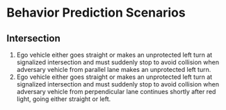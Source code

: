 # Behavior Prediction Scenarios

## Intersection
01. Ego vehicle either goes straight or makes an unprotected left turn at signalized intersection and must suddenly stop to avoid collision when adversary vehicle from parallel lane makes an unprotected left turn.
02. Ego vehicle either goes straight or makes an unprotected left turn at signalized intersection and must suddenly stop to avoid collision when adversary vehicle from perpendicular lane continues shortly after red light, going either straight or left.
